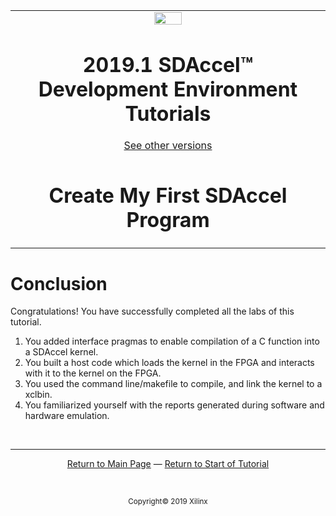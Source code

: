 <table>
 <tr>
   <td align="center"><img src="https://www.xilinx.com/content/dam/xilinx/imgs/press/media-kits/corporate/xilinx-logo.png" width="30%"/><h1>2019.1 SDAccel™ Development Environment Tutorials</h1>
   <a href="https://github.com/Xilinx/SDAccel-Tutorials/branches/all">See other versions</a>
   </td>
 </tr>
 <tr>
 <td align="center"><h1>Create My First SDAccel Program</h1>
 </td>
 </tr>
</table>

# Conclusion

Congratulations! You have successfully completed all the labs of this tutorial.

1. You added interface pragmas to enable compilation of a C function into a SDAccel kernel.
2. You built a host code which loads the kernel in the FPGA and interacts with it to the kernel on the FPGA.
3. You used the command line/makefile to compile, and link the kernel to a xclbin.
4. You familiarized yourself with the reports generated during software and hardware emulation.

</br>
<hr/>
<p align="center"><a href="/README.md">Return to Main Page</a> — <a href="./README.md">Return to Start of Tutorial</a></p>
</br>
<p align="center"><sup>Copyright&copy; 2019 Xilinx</sup></p>
